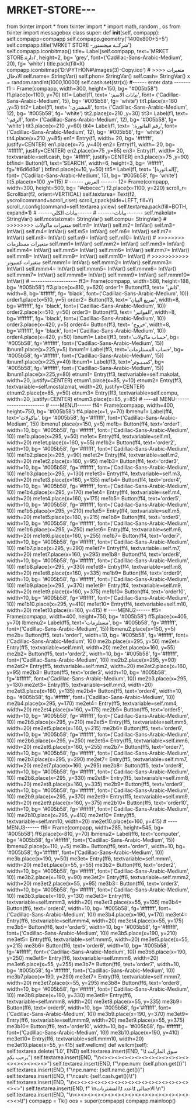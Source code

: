 # MRKET-STORE---
from tkinter import * from tkinter import * import math, random , os from tkinter import messagebox   class super:     def __init__(self, compapp):         self.compapp=compapp         self.compapp.geometry('1400x800+5+5')         self.compapp.title('MRKET STORE -شركــة ميجستور')         self.compapp.iconbitmap()          title= Label(self.compapp, text='MRKET STORE.ادارة', height=2,  bg= 'grey', font=('Cadillac-Sans-Arabic-Medium', 20), fg= 'white')         title.pack(fill=X)          compapp.iconbitmap('D:\PYTHON#\images(3)-Copy.ico')         # >>>> متغيرات الادخال         self.name= StringVar()         self.phon= StringVar()         self.cash= StringVar()          x = random.randint(1000,10000)         self.cash.set(str(x))         #------ enter data -------          f1 = Frame(compapp, width=300, height=150, bg= "#005b58")         f1.place(x=1100, y=70)          tit1= Label(f1, text= ':بيانات الاسم', font= ('Cadillac-Sans-Arabic-Medium', 15), bg= '#005b58', fg= 'white')         tit1.place(x=180 ,y=5)         tit2= Label(f1, text= ':المشترى', font= ('Cadillac-Sans-Arabic-Medium', 12), bg= '#005b58', fg= 'white')         tit2.place(x=210 ,y=30)         tit3= Label(f1, text= ':الرقم', font= ('Cadillac-Sans-Arabic-Medium', 12), bg= '#005b58', fg= 'white')         tit3.place(x=210 ,y=60)         tit4= Label(f1, text= ':رقم الفاتورة', font= ('Cadillac-Sans-Arabic-Medium', 12), bg= '#005b58', fg= 'white')         tit4.place(x=210 ,y=85)          en1= Entry(f1, width= 20, bg= '#ffffff', justify=CENTER)         en1.place(x=75 ,y=40)         en2= Entry(f1, width= 20, bg= '#ffffff', justify=CENTER)         en2.place(x=75 ,y=65)         en3= Entry(f1, width= 20, textvariable=self.cash, bg= '#ffffff', justify=CENTER)         en3.place(x=75 ,y=90)          btfind= Button(f1, text='SEARCH', width=6, height=3, bg= '#ffffff', fg='#6d6d6d' )         btfind.place(x=10, y=50)          tit5= Label(f1, text= '[الفـاتورة]', font= ('Cadillac-Sans-Arabic-Medium', 15), bg= '#005b58', fg= 'white')         tit5.place(x=100 ,y=115)         # ------ العرض -------          f2= Frame(compapp, width=300, height=500, bg= "#ebecec")         f2.place(x=1100, y=220)         scroll_r= Scrollbar(f2, orient=VERTICAL)         self.textarea= Text(f2, yscrollcommand=scroll_r.set)         scroll_r.pack(side=LEFT, fill=Y)         scroll_r.config(command=self.textarea.yview)         self.textarea.pack(fill=BOTH, expand=1)         # ------بيانات-------         # ------بيانات الكلى-------         self.makolat= StringVar()         self.mostalzmat= StringVar()         self.compu= StringVar()          # >>>>>>>> متغيرات ماكولات         self.m1= IntVar()         self.m2= IntVar()         self.m3= IntVar()         self.m4= IntVar()         self.m5= IntVar()         self.m6= IntVar()         self.m7= IntVar()         self.m8= IntVar()         self.m9= IntVar()         self.m10= IntVar()          # >>>>>>>> متغيرات مستلزمات         self.mm1= IntVar()         self.mm2= IntVar()         self.mm3= IntVar()         self.mm4= IntVar()         self.mm5= IntVar()         self.mm6= IntVar()         self.mm7= IntVar()         self.mm8= IntVar()         self.mm9= IntVar()         self.mm10= IntVar()                  # >>>>>>>>>>> متغيرات كمبيوتر         self.mmm1= IntVar()         self.mmm2= IntVar()         self.mmm3= IntVar()         self.mmm4= IntVar()         self.mmm5= IntVar()         self.mmm6= IntVar()         self.mmm7= IntVar()         self.mmm8= IntVar()         self.mmm9= IntVar()         self.mmm10= IntVar()                  # --------------------         ff3= Frame(compapp, width=588, height=188, bg= '#005b58')         ff3.place(x=810, y=620)                  order1= Button(ff3, text= 'كاش', width=8, bg='#ffffff', fg= 'black', font=('Cadillac-Sans-Arabic-Medium', 10))         order1.place(x=510, y=5)         order2= Button(ff3, text= 'تفريغ البيان', width=8, bg='#ffffff', fg= 'black', font=('Cadillac-Sans-Arabic-Medium', 10))         order2.place(x=510, y=50)         order3= Button(ff3, text= 'الفواتير', width=8, bg='#ffffff', fg= 'black', font=('Cadillac-Sans-Arabic-Medium', 10))         order3.place(x=420, y=5)         order4= Button(ff3, text= 'خروج', width=8, bg='#ffffff', fg= 'black', font=('Cadillac-Sans-Arabic-Medium', 10))         order4.place(x=420, y=50)          lbnum1= Label(ff3, text='حساب ماكولات', bg= '#005b58', fg='#ffffff', font=('Cadillac-Sans-Arabic-Medium', 15))         lbnum1.place(x=225,y=5)         lbnum1= Label(ff3, text='حساب المستلزمات', bg= '#005b58', fg='#ffffff', font=('Cadillac-Sans-Arabic-Medium', 15))         lbnum1.place(x=225,y=40)         lbnum1= Label(ff3, text='كمبـيـوتر', bg= '#005b58', fg='#ffffff', font=('Cadillac-Sans-Arabic-Medium', 15))         lbnum1.place(x=225,y=80)          etnum1= Entry(ff3, textvariable=self.makolat, width=20, justify=CENTER)         etnum1.place(x=85, y=10)         etnum2= Entry(ff3, textvariable=self.mostalzmat, width=20, justify=CENTER)         etnum2.place(x=85, y=50)         etnum3= Entry(ff3, textvariable=self.compu, width=20, justify=CENTER)         etnum3.place(x=85, y=85)         # ----all MENU----------------------         # ----MENU1------          ff4= Frame(compapp, width=400, height=750, bg= '#005b58')         ff4.place(x=1, y=70)          lbmenu1= Label(ff4, text='ماكولات', bg= '#005b58', fg='#ffffff', font=('Cadillac-Sans-Arabic-Medium', 15))         lbmenu1.place(x=150, y=5)          me1b= Button(ff4, text='order1', width=10, bg= '#005b58', fg='#ffffff', font=('Cadillac-Sans-Arabic-Medium', 10))         me1b.place(x=295, y=50)         me1et= Entry(ff4, textvariable=self.m1, width=20)         me1et.place(x=160, y=55)         me1b2= Button(ff4, text='order2', width=10, bg= '#005b58', fg='#ffffff', font=('Cadillac-Sans-Arabic-Medium', 10))         me1b2.place(x=295, y=90)         me1et2= Entry(ff4, textvariable=self.m2, width=20)         me1et2.place(x=160, y=95)         me1b3= Button(ff4, text='order3', width=10, bg= '#005b58', fg='#ffffff', font=('Cadillac-Sans-Arabic-Medium', 10))         me1b3.place(x=295, y=130)         me1et3= Entry(ff4, textvariable=self.m3, width=20)         me1et3.place(x=160, y=135)         me1b4= Button(ff4, text='order4', width=10, bg= '#005b58', fg='#ffffff', font=('Cadillac-Sans-Arabic-Medium', 10))         me1b4.place(x=295, y=170)         me1et4= Entry(ff4, textvariable=self.m4, width=20)         me1et4.place(x=160, y=175)         me1b5= Button(ff4, text='order5', width=10, bg= '#005b58', fg='#ffffff', font=('Cadillac-Sans-Arabic-Medium', 10))         me1b5.place(x=295, y=210)         me1et5= Entry(ff4, textvariable=self.m5, width=20)         me1et5.place(x=160, y=215)         me1b6= Button(ff4, text='order6', width=10, bg= '#005b58', fg='#ffffff', font=('Cadillac-Sans-Arabic-Medium', 10))         me1b6.place(x=295, y=250)         me1et6= Entry(ff4, textvariable=self.m6, width=20)         me1et6.place(x=160, y=255)         me1b7= Button(ff4, text='order7', width=10, bg= '#005b58', fg='#ffffff', font=('Cadillac-Sans-Arabic-Medium', 10))         me1b7.place(x=295, y=290)         me1et7= Entry(ff4, textvariable=self.m7, width=20)         me1et7.place(x=160, y=295)         me1b8= Button(ff4, text='order8', width=10, bg= '#005b58', fg='#ffffff', font=('Cadillac-Sans-Arabic-Medium', 10))         me1b8.place(x=295, y=330)         me1et8= Entry(ff4, textvariable=self.m8, width=20)         me1et8.place(x=160, y=335)         me1b9= Button(ff4, text='order9', width=10, bg= '#005b58', fg='#ffffff', font=('Cadillac-Sans-Arabic-Medium', 10))         me1b9.place(x=295, y=370)         me1et9= Entry(ff4, textvariable=self.m9, width=20)         me1et9.place(x=160, y=375)         me1b10= Button(ff4, text='order10', width=10, bg= '#005b58', fg='#ffffff', font=('Cadillac-Sans-Arabic-Medium', 10))         me1b10.place(x=295, y=410)         me1et10= Entry(ff4, textvariable=self.m10, width=20)         me1et10.place(x=160, y=415)          # ----MENU2------          ff5= Frame(compapp, width=400, height=750, bg= '#005b58')         ff5.place(x=405, y=70)          lbmenu2= Label(ff5, text='مستلزمات', bg= '#005b58', fg='#ffffff', font=('Cadillac-Sans-Arabic-Medium', 15))         lbmenu2.place(x=150, y=5)          me2b= Button(ff5, text='order1', width=10, bg= '#005b58', fg='#ffffff', font=('Cadillac-Sans-Arabic-Medium', 10))         me2b.place(x=295, y=50)         me2et= Entry(ff5, textvariable=self.mm1, width=20)         me2et.place(x=160, y=55)         me2b2= Button(ff5, text='order2', width=10, bg= '#005b58', fg='#ffffff', font=('Cadillac-Sans-Arabic-Medium', 10))         me2b2.place(x=295, y=90)         me2et2= Entry(ff5, textvariable=self.mm2, width=20)         me2et2.place(x=160, y=95)         me2b3= Button(ff5, text='order3', width=10, bg= '#005b58', fg='#ffffff', font=('Cadillac-Sans-Arabic-Medium', 10))         me2b3.place(x=295, y=130)         me2et3= Entry(ff5, textvariable=self.mm3, width=20)         me2et3.place(x=160, y=135)         me2b4= Button(ff5, text='order4', width=10, bg= '#005b58', fg='#ffffff', font=('Cadillac-Sans-Arabic-Medium', 10))         me2b4.place(x=295, y=170)         me2et4= Entry(ff5, textvariable=self.mm4, width=20)         me2et4.place(x=160, y=175)         me2b5= Button(ff5, text='order5', width=10, bg= '#005b58', fg='#ffffff', font=('Cadillac-Sans-Arabic-Medium', 10))         me2b5.place(x=295, y=210)         me2et5= Entry(ff5, textvariable=self.mm5, width=20)         me2et5.place(x=160, y=215)         me2b6= Button(ff5, text='order6', width=10, bg= '#005b58', fg='#ffffff', font=('Cadillac-Sans-Arabic-Medium', 10))         me2b6.place(x=295, y=250)         me2et6= Entry(ff5, textvariable=self.mm6, width=20)         me2et6.place(x=160, y=255)         me2b7= Button(ff5, text='order7', width=10, bg= '#005b58', fg='#ffffff', font=('Cadillac-Sans-Arabic-Medium', 10))         me2b7.place(x=295, y=290)         me2et7= Entry(ff5, textvariable=self.mm7, width=20)         me2et7.place(x=160, y=295)         me2b8= Button(ff5, text='order8', width=10, bg= '#005b58', fg='#ffffff', font=('Cadillac-Sans-Arabic-Medium', 10))         me2b8.place(x=295, y=330)         me2et8= Entry(ff5, textvariable=self.mm8, width=20)         me2et8.place(x=160, y=335)         me2b9= Button(ff5, text='order9', width=10, bg= '#005b58', fg='#ffffff', font=('Cadillac-Sans-Arabic-Medium', 10))         me2b9.place(x=295, y=370)         me2et9= Entry(ff5, textvariable=self.mm9, width=20)         me2et9.place(x=160, y=375)         me2b10= Button(ff5, text='order10', width=10, bg= '#005b58', fg='#ffffff', font=('Cadillac-Sans-Arabic-Medium', 10))         me2b10.place(x=295, y=410)         me2et10= Entry(ff5, textvariable=self.mm10, width=20)         me2et10.place(x=160, y=415)          # ----MENU3------          ff6= Frame(compapp, width=285, height=545, bg= '#005b58')         ff6.place(x=810, y=70)          lbmenu2= Label(ff6, text='computer', bg= '#005b58', fg='#ffffff', font=('Cadillac-Sans-Arabic-Medium', 15))         lbmenu2.place(x=110, y=5)          me3b= Button(ff6, text='order1', width=10, bg= '#005b58', fg='#ffffff', font=('Cadillac-Sans-Arabic-Medium', 10))         me3b.place(x=190, y=50)         me3et= Entry(ff6, textvariable=self.mmm1, width=20)         me3et.place(x=55, y=55)         me3b2= Button(ff6, text='order2', width=10, bg= '#005b58', fg='#ffffff', font=('Cadillac-Sans-Arabic-Medium', 10))         me3b2.place(x=190, y=90)         me3et2= Entry(ff6, textvariable=self.mmm2, width=20)         me3et2.place(x=55, y=95)         me3b3= Button(ff6, text='order3', width=10, bg= '#005b58', fg='#ffffff', font=('Cadillac-Sans-Arabic-Medium', 10))         me3b3.place(x=190, y=130)         me3et3= Entry(ff6, textvariable=self.mmm3, width=20)         me3et3.place(x=55, y=135)         me3b4= Button(ff6, text='order4', width=10, bg= '#005b58', fg='#ffffff', font=('Cadillac-Sans-Arabic-Medium', 10))         me3b4.place(x=190, y=170)         me3et4= Entry(ff6, textvariable=self.mmm4, width=20)         me3et4.place(x=55, y=175)         me3b5= Button(ff6, text='order5', width=10, bg= '#005b58', fg='#ffffff', font=('Cadillac-Sans-Arabic-Medium', 10))         me3b5.place(x=190, y=210)         me3et5= Entry(ff6, textvariable=self.mmm5, width=20)         me3et5.place(x=55, y=215)         me3b6= Button(ff6, text='order6', width=10, bg= '#005b58', fg='#ffffff', font=('Cadillac-Sans-Arabic-Medium', 10))         me3b6.place(x=190, y=250)         me3et6= Entry(ff6, textvariable=self.mmm6, width=20)         me3et6.place(x=55, y=255)         me3b7= Button(ff6, text='order7', width=10, bg= '#005b58', fg='#ffffff', font=('Cadillac-Sans-Arabic-Medium', 10))         me3b7.place(x=190, y=290)         me3et7= Entry(ff6, textvariable=self.mmm7, width=20)         me3et7.place(x=55, y=295)         me3b8= Button(ff6, text='order8', width=10, bg= '#005b58', fg='#ffffff', font=('Cadillac-Sans-Arabic-Medium', 10))         me3b8.place(x=190, y=330)         me3et8= Entry(ff6, textvariable=self.mmm8, width=20)         me3et8.place(x=55, y=335)         me3b9= Button(ff6, text='order9', width=10, bg= '#005b58', fg='#ffffff', font=('Cadillac-Sans-Arabic-Medium', 10))         me3b9.place(x=190, y=370)         me3et9= Entry(ff6, textvariable=self.mmm9, width=20)         me3et9.place(x=55, y=375)         me3b10= Button(ff6, text='order10', width=10, bg= '#005b58', fg='#ffffff', font=('Cadillac-Sans-Arabic-Medium', 10))         me3b10.place(x=190, y=410)         me3et10= Entry(ff6, textvariable=self.mmm10, width=20)         me3et10.place(x=55, y=415)                  self.wellcm()     def wellcm(self):             self.textarea.delete('1.0', END)             self.textarea.insert(END, "\t سوق الماركت يرحب بكم")             self.textarea.insert(END, "\n&lt;>&lt;>&lt;>&lt;>&lt;>&lt;>&lt;>&lt;>&lt;>&lt;>&lt;>&lt;>&lt;>&lt;>&lt;>&lt;>&lt;>&lt;>&lt;>")             self.textarea.insert(END, f"\npe.num: {self.phon.get()}")             self.textarea.insert(END, f"\npe.name: {self.name.get()}")             self.textarea.insert(END, f"\ncash: {self.cash.get()}\t")             self.textarea.insert(END, "\n&lt;>&lt;>&lt;>&lt;>&lt;>&lt;>&lt;>&lt;>&lt;>&lt;>&lt;>&lt;>&lt;>&lt;>&lt;>&lt;>&lt;>&lt;>&lt;>")             self.textarea.insert(END, f"   \nالمشتريات\t  عدد\t  الاجمالى  \n")             self.textarea.insert(END, "\n&lt;>&lt;>&lt;>&lt;>&lt;>&lt;>&lt;>&lt;>&lt;>&lt;>&lt;>&lt;>&lt;>&lt;>&lt;>&lt;>&lt;>&lt;>&lt;>\t")   compapp = Tk() oos = super(compapp) compapp.mainloop()
